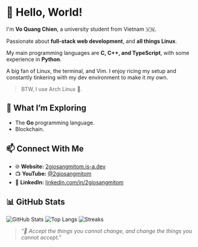 # 👋 Hello, World!

I'm **Vo Quang Chien**, a university student from Vietnam 🇻🇳.

Passionate about **full-stack web development**, and **all things Linux**.

My main programming languages are **C, C++, and TypeScript**, with some experience in **Python**.

A big fan of Linux, the terminal, and Vim. I enjoy ricing my setup and constantly tinkering with my dev environment to make it my own.

> BTW, I use Arch Linux 🐧.

## 🧠 What I’m Exploring

- The **Go** programming language.
- Blockchain.

## 📫 Connect With Me

- 🌐 **Website:** [2giosangmitom.is-a.dev](https://2giosangmitom.is-a.dev/)
- 📺 **YouTube:** [@2giosangmitom](https://www.youtube.com/@2giosangmitom)
- 💼 **LinkedIn:** [linkedin.com/in/2giosangmitom](https://www.linkedin.com/in/2giosangmitom/)

## 📊 GitHub Stats

![GitHub Stats](https://github-readme-stats.vercel.app/api?username=2giosangmitom&show_icons=true&theme=merko&hide_border=true)
![Top Langs](https://github-readme-stats.vercel.app/api/top-langs/?username=2giosangmitom&layout=compact&langs_count=10&theme=merko&hide_border=true&hide=vim%20script)
![Streaks](https://github-readme-streak-stats.herokuapp.com/?user=2giosangmitom&theme=merko&hide_border=true)

> _"🍜 Accept the things you cannot change, and change the things you cannot accept."_

